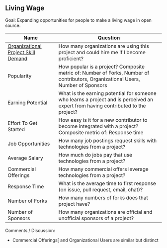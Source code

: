 ## Living Wage

Goal: Expanding opportunities for people to make a living wage in open source.

| Name                        | Question                                                                                                                          |
|-----------------------------|-----------------------------------------------------------------------------------------------------------------------------------|
| [Organizational Project Skill Demand][l1] | How many organizations are using this project and could hire me if I become proficient?|
| Popularity                  | How popular is a project? Composite metric of: Number of Forks, Number of contributors, Organizational Users, Number of Sponsors  |
| Earning Potential           | What is the earning potential for someone who learns a project and is perceived an expert from having contributed to the project? |
| Effort To Get Started       | How easy is it for a new contributor to become integrated with a project? Composite metric of: Response time                      |
| Job Opportunities           | How many job postings request skills with technologies from a project?                                                            |
| Average Salary              | How much do jobs pay that use technologies from a project?                                                                        |
| Commercial Offerings        | How many commercial offers leverage technologies from a project?                                                                  |
| Response Time               | What is the average time to first response (on issue, pull request, email, chat)?                                                 |
| Number of Forks             | How many numbers of forks does that project have?                                                                                 |
| Number of Sponsors          | How many organizations are official and unofficial sponsors of a project?                                                         |

[l1]: https://github.com/chaoss/wg-value/blob/GeorgLink-patch-1/focus-areas/living-wage/organizational-project-skill-demand.md

Comments / Discussion:

*   Commercial Offerings[ and Organizational Users are  similar but distinct
